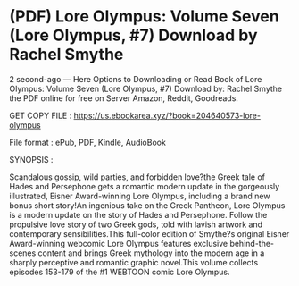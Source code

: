 # (PDF) Lore Olympus: Volume Seven (Lore Olympus, #7) Download by Rachel  Smythe

2 second-ago — Here Options to Downloading or Read Book of Lore Olympus: Volume Seven (Lore Olympus, #7) Download by: Rachel Smythe the PDF online for free on Server Amazon, Reddit, Goodreads.

GET COPY FILE : https://us.ebookarea.xyz/?book=204640573-lore-olympus

File format : ePub, PDF, Kindle, AudioBook

SYNOPSIS :

Scandalous gossip, wild parties, and forbidden love?the Greek tale of Hades and Persephone gets a romantic modern update in the gorgeously illustrated, Eisner Award-winning Lore Olympus, including a brand new bonus short story!An ingenious take on the Greek Pantheon, Lore Olympus is a modern update on the story of Hades and Persephone. Follow the propulsive love story of two Greek gods, told with lavish artwork and contemporary sensibilities.This full-color edition of Smythe?s original Eisner Award-winning webcomic Lore Olympus features exclusive behind-the-scenes content and brings Greek mythology into the modern age in a sharply perceptive and romantic graphic novel.This volume collects episodes 153-179 of the #1 WEBTOON comic Lore Olympus.
